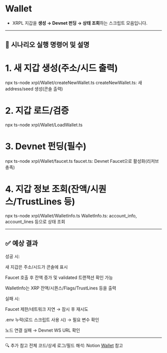 # Wallet 
* XRPL 지갑을 **생성 → Devnet 펀딩 → 상태 조회**하는 스크립트 모음입니다.
  
---
## 🎯 시나리오 실행 명령어 및 설명  

# 1. 새 지갑 생성(주소/시드 출력)
npx ts-node xrpl/Wallet/createNewWallet.ts
createNewWallet.ts: 새 address/seed 생성(콘솔 출력)
# 2. 지갑 로드/검증
npx ts-node xrpl/Wallet/LoadWallet.ts

# 3. Devnet 펀딩(필수)
npx ts-node xrpl/Wallet/faucet.ts
faucet.ts: Devnet Faucet으로 활성화(리저브 충족)
# 4. 지갑 정보 조회(잔액/시퀀스/TrustLines 등)
npx ts-node xrpl/Wallet/WalletInfo.ts
WalletInfo.ts: account_info, account_lines 등으로 상태 조회

---

## ✅ 예상 결과 
성공 시:

새 지갑은 주소/시드가 콘솔에 표시

Faucet 호출 후 잔액 증가 및 validated 트랜잭션 확인 가능

WalletInfo는 XRP 잔액/시퀀스/Flags/TrustLines 등을 출력

실패 시:

Faucet 제한/네트워크 지연 → 잠시 후 재시도

.env 누락(로드 스크립트 사용 시) → 필요 변수 확인

노드 연결 실패 → Devnet WS URL 확인

---
🔍 추가 참고
전체 코드/상세 로그/필드 해석: Notion [Wallet](https://catalyze-research.notion.site/Wallet-241898c680bf80ee8865f907a8f6955e?source=copy_link)
참고


